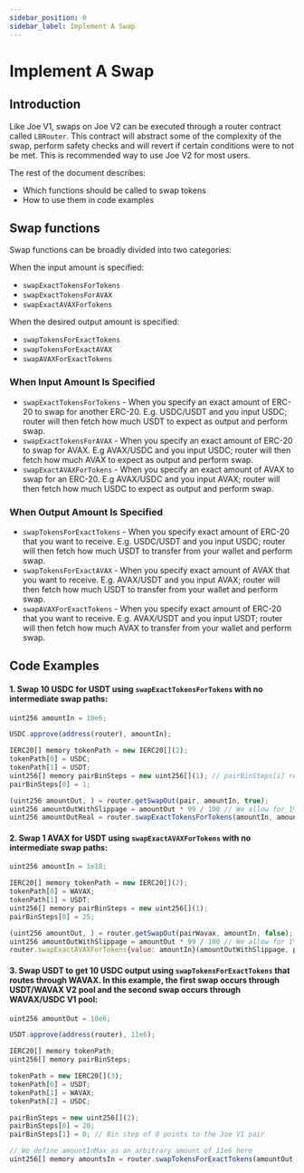 ```yaml
---
sidebar_position: 0
sidebar_label: Implement A Swap
---
```


# Implement A Swap

## Introduction

Like Joe V1, swaps on Joe V2 can be executed through a router contract called `LBRouter`. This contract will abstract some of the complexity of the swap, perform safety checks and will revert if certain conditions were to not be met. This is recommended way to use Joe V2 for most users.

The rest of the document describes:

- Which functions should be called to swap tokens
- How to use them in code examples

## Swap functions

Swap functions can be broadly divided into two categories:

When the input amount is specified:

- `swapExactTokensForTokens`
- `swapExactTokensForAVAX`
- `swapExactAVAXForTokens`

When the desired output amount is specified:

- `swapTokensForExactTokens`
- `swapTokensForExactAVAX`
- `swapAVAXForExactTokens`

### When Input Amount Is Specified

- `swapExactTokensForTokens` - When you specify an exact amount of ERC-20 to swap for another ERC-20. E.g. USDC/USDT and you input USDC; router will then fetch how much USDT to expect as output and perform swap.
- `swapExactTokensForAVAX` - When you specify an exact amount of ERC-20 to swap for AVAX. E.g AVAX/USDC and you input USDC; router will then fetch how much AVAX to expect as output and perform swap.
- `swapExactAVAXForTokens` - When you specify an exact amount of AVAX to swap for an ERC-20. E.g AVAX/USDC and you input AVAX; router will then fetch how much USDC to expect as output and perform swap.

### When Output Amount Is Specified

- `swapTokensForExactTokens` - When you specify exact amount of ERC-20 that you want to receive. E.g. USDC/USDT and you input USDC; router will then fetch how much USDT to transfer from your wallet and perform swap.
- `swapTokensForExactAVAX` - When you specify exact amount of AVAX that you want to receive. E.g. AVAX/USDT and you input AVAX; router will then fetch how much USDT to transfer from your wallet and perform swap.
- `swapAVAXForExactTokens` - When you specify exact amount of ERC-20 that you want to receive. E.g. AVAX/USDT and you input USDT; router will then fetch how much AVAX to transfer from your wallet and perform swap.

## Code Examples

#### 1. Swap 10 USDC for USDT using `swapExactTokensForTokens` with no intermediate swap paths:

```js
uint256 amountIn = 10e6;

USDC.approve(address(router), amountIn);

IERC20[] memory tokenPath = new IERC20[](2);
tokenPath[0] = USDC;
tokenPath[1] = USDT;
uint256[] memory pairBinSteps = new uint256[](1); // pairBinSteps[i] refers to the bin step for the market (x, y) where tokenPath[i] = x and tokenPath[i+1] = y
pairBinSteps[0] = 1;

(uint256 amountOut, ) = router.getSwapOut(pair, amountIn, true);
uint256 amountOutWithSlippage = amountOut * 99 / 100 // We allow for 1% slippage
uint256 amountOutReal = router.swapExactTokensForTokens(amountIn, amountOutWithSlippage, pairBinSteps, tokenPath, receiverAddress, block.timestamp);
```

#### 2. Swap 1 AVAX for USDT using `swapExactAVAXForTokens` with no intermediate swap paths:

```js
uint256 amountIn = 1e18;

IERC20[] memory tokenPath = new IERC20[](2);
tokenPath[0] = WAVAX;
tokenPath[1] = USDT;
uint256[] memory pairBinSteps = new uint256[](1);
pairBinSteps[0] = 25;

(uint256 amountOut, ) = router.getSwapOut(pairWavax, amountIn, false);
uint256 amountOutWithSlippage = amountOut * 99 / 100 // We allow for 1% slippage
router.swapExactAVAXForTokens{value: amountIn}(amountOutWithSlippage, pairBinSteps, tokenPath, receiverAddress, block.timestamp);
```

#### 3. Swap USDT to get 10 USDC output using `swapTokensForExactTokens` that routes through WAVAX. In this example, the first swap occurs through USDT/WAVAX V2 pool and the second swap occurs through WAVAX/USDC V1 pool:

```js
uint256 amountOut = 10e6;

USDT.approve(address(router), 11e6);

IERC20[] memory tokenPath;
uint256[] memory pairBinSteps;

tokenPath = new IERC20[](3);
tokenPath[0] = USDT;
tokenPath[1] = WAVAX;
tokenPath[2] = USDC;

pairBinSteps = new uint256[](2);
pairBinSteps[0] = 20;
pairBinSteps[1] = 0; // Bin step of 0 points to the Joe V1 pair

// We define amountInMax as an arbitrary amount of 11e6 here
uint256[] memory amountsIn = router.swapTokensForExactTokens(amountOut, 11e6, pairBinSteps, tokenPath, receiverAddress, block.timestamp);
```
